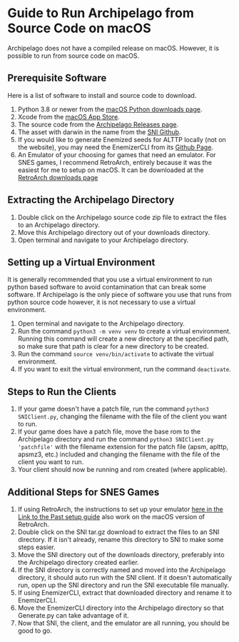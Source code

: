 # Guide to Run Archipelago from Source Code on macOS
Archipelago does not have a compiled release on macOS. However, it is possible to run from source code on macOS.
## Prerequisite Software
Here is a list of software to install and source code to download.
1. Python 3.8 or newer from the [macOS Python downloads page](https://www.python.org/downloads/macos/).
2. Xcode from the [macOS App Store](https://apps.apple.com/us/app/xcode/id497799835).
3. The source code from the [Archipelago Releases page](https://github.com/ArchipelagoMW/Archipelago/releases).
4. The asset with darwin in the name from the [SNI Github](https://github.com/alttpo/sni/releases).
5. If you would like to generate Enemized seeds for ALTTP locally (not on the website), you may need the EnemizerCLI from its [Github Page](https://github.com/Ijwu/Enemizer/releases).
6. An Emulator of your choosing for games that need an emulator. For SNES games, I recommend RetroArch, entirely because it was the easiest for me to setup on macOS. It can be downloaded at the [RetroArch downloads page](https://www.retroarch.com/?page=platforms)
## Extracting the Archipelago Directory
1. Double click on the Archipelago source code zip file to extract the files to an Archipelago directory.
2. Move this Archipelago directory out of your downloads directory.
3. Open terminal and navigate to your Archipelago directory.
## Setting up a Virtual Environment
It is generally recommended that you use a virtual environment to run python based software to avoid contamination that can break some software. If Archipelago is the only piece of software you use that runs from python source code however, it is not necessary to use a virtual environment. 
1. Open terminal and navigate to the Archipelago directory.
2. Run the command `python3 -m venv venv` to create a virtual environment. Running this command will create a new directory at the specified path, so make sure that path is clear for a new directory to be created.
3. Run the command `source venv/bin/activate` to activate the virtual environment.
4. If you want to exit the virtual environment, run the command `deactivate`.
## Steps to Run the Clients 
1. If your game doesn't have a patch file, run the command `python3 SNIClient.py`, changing the filename with the file of the client you want to run.
2. If your game does have a patch file, move the base rom to the Archipelago directory and run the command `python3 SNIClient.py 'patchfile'` with the filename extension for the patch file (apsm, aplttp, apsmz3, etc.) included and changing the filename with the file of the client you want to run.
3. Your client should now be running and rom created (where applicable).
## Additional Steps for SNES Games
1. If using RetroArch, the instructions to set up your emulator [here in the Link to the Past setup guide](https://archipelago.gg/tutorial/A%20Link%20to%20the%20Past/multiworld/en) also work on the macOS version of RetroArch.
2. Double click on the SNI tar.gz download to extract the files to an SNI directory. If it isn't already, rename this directory to SNI to make some steps easier.
3. Move the SNI directory out of the downloads directory, preferably into the Archipelago directory created earlier.
4. If the SNI directory is correctly named and moved into the Archipelago directory, it should auto run with the SNI client. If it doesn't automatically run, open up the SNI directory and run the SNI executable file manually.
5. If using EnemizerCLI, extract that downloaded directory and rename it to EnemizerCLI.
6. Move the EnemizerCLI directory into the Archipelago directory so that Generate.py can take advantage of it. 
7. Now that SNI, the client, and the emulator are all running, you should be good to go.
